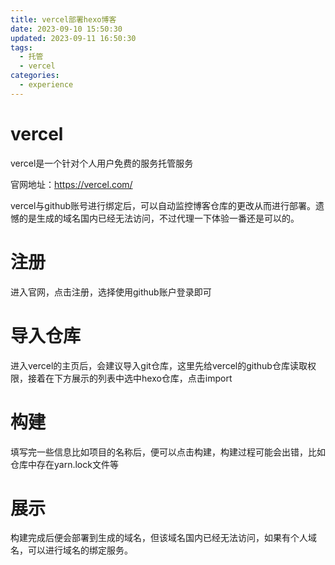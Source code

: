 ```yaml
---
title: vercel部署hexo博客
date: 2023-09-10 15:50:30
updated: 2023-09-11 16:50:30
tags:
  - 托管
  - vercel
categories:
  - experience
---
```


# vercel

vercel是一个针对个人用户免费的服务托管服务

官网地址：https://vercel.com/

vercel与github账号进行绑定后，可以自动监控博客仓库的更改从而进行部署。遗憾的是生成的域名国内已经无法访问，不过代理一下体验一番还是可以的。

# 注册

进入官网，点击注册，选择使用github账户登录即可

# 导入仓库

进入vercel的主页后，会建议导入git仓库，这里先给vercel的github仓库读取权限，接着在下方展示的列表中选中hexo仓库，点击import

# 构建

填写完一些信息比如项目的名称后，便可以点击构建，构建过程可能会出错，比如仓库中存在yarn.lock文件等

# 展示

构建完成后便会部署到生成的域名，但该域名国内已经无法访问，如果有个人域名，可以进行域名的绑定服务。